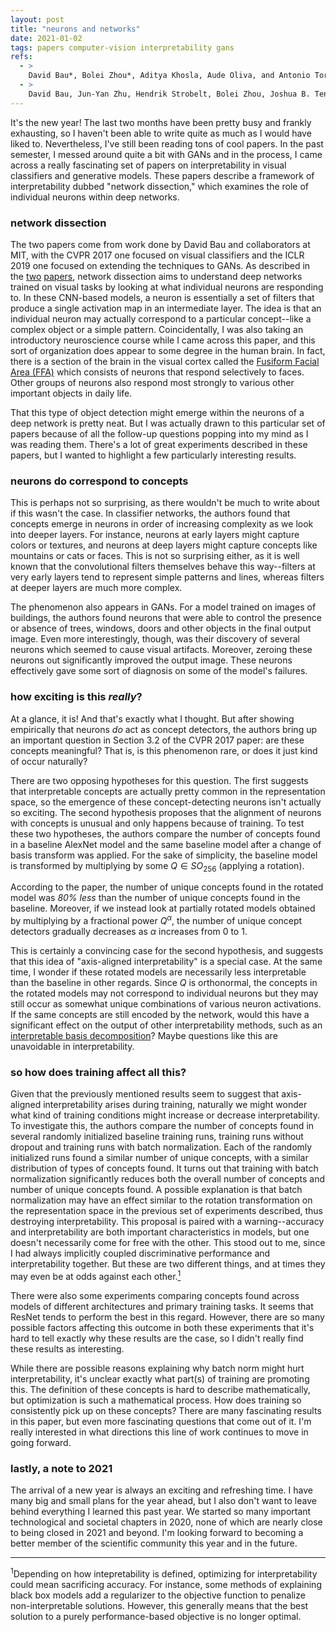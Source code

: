 ```yaml
---
layout: post
title: "neurons and networks"
date: 2021-01-02
tags: papers computer-vision interpretability gans
refs:
  - >
    David Bau*, Bolei Zhou*, Aditya Khosla, Aude Oliva, and Antonio Torralba. "Network Dissection: Quantifying Interpretability of Deep Visual Representations." In <i>CVPR</i>, 2017.
  - >
    David Bau, Jun-Yan Zhu, Hendrik Strobelt, Bolei Zhou, Joshua B. Tenenbaum, William T. Freeman, and Antonio Torralba. "GAN Dissection: Visualizing and Understanding Generative Adversarial Networks." In <i>ICLR 2019</i>.
---
```


It's the new year! The last two months have been pretty busy and frankly exhausting, so I haven't been able to write quite as much as I would have liked to. Nevertheless, I've still been reading tons of cool papers. In the past semester, I messed around quite a bit with GANs and in the process, I came across a really fascinating set of papers on interpretability in visual classifiers and generative models. These papers describe a framework of interpretability dubbed "network dissection," which examines the role of individual neurons within deep networks.

<!--excerpt-->

<h3>network dissection</h3>

The two papers come from work done by David Bau and collaborators at MIT, with the CVPR 2017 one focused on visual classifiers and the ICLR 2019 one focused on extending the techniques to GANs. As described in the <a href="https://netdissect.csail.mit.edu/final-network-dissection.pdf">two</a> <a href="https://openreview.net/pdf?id=Hyg_X2C5FX">papers</a>, network dissection aims to understand deep networks trained on visual tasks by looking at what individual neurons are responding to. In these CNN-based models, a neuron is essentially a set of filters that produce a single activation map in an intermediate layer. The idea is that an individual neuron may actually correspond to a particular concept--like a complex object or a simple pattern. Coincidentally, I was also taking an introductory neuroscience course while I came across this paper, and this sort of organization does appear to some degree in the human brain. In fact, there is a section of the brain in the visual cortex called the <a href="https://www.ncbi.nlm.nih.gov/pmc/articles/PMC1857737/">Fusiform Facial Area (FFA)</a> which consists of neurons that respond selectively to faces. Other groups of neurons also respond most strongly to various other important objects in daily life.

That this type of object detection might emerge within the neurons of a deep network is pretty neat. But I was actually drawn to this particular set of papers because of all the follow-up questions popping into my mind as I was reading them. There's a lot of great experiments described in these papers, but I wanted to highlight a few particularly interesting results.

<h3>neurons do correspond to concepts</h3>

This is perhaps not so surprising, as there wouldn't be much to write about if this wasn't the case. In classifier networks, the authors found that concepts emerge in neurons in order of increasing complexity as we look into deeper layers. For instance, neurons at early layers might capture colors or textures, and neurons at deep layers might capture concepts like mountains or cats or faces. This is not so surprising either, as it is well known that the convolutional filters themselves behave this way--filters at very early layers tend to represent simple patterns and lines, whereas filters at deeper layers are much more complex. 

The phenomenon also appears in GANs. For a model trained on images of buildings, the authors found neurons that were able to control the presence or absence of trees, windows, doors and other objects in the final output image. Even more interestingly, though, was their discovery of several neurons which seemed to cause visual artifacts. Moreover, zeroing these neurons out significantly improved the output image. These neurons effectively gave some sort of diagnosis on some of the model's failures.

<h3>how exciting is this <i>really</i>?</h3>

At a glance, it is! And that's exactly what I thought. But after showing empirically that neurons <i>do</i> act as concept detectors, the authors bring up an important question in Section 3.2 of the CVPR 2017 paper: are these concepts meaningful? That is, is this phenomenon rare, or does it just kind of occur naturally?

There are two opposing hypotheses for this question. The first suggests that interpretable concepts are actually pretty common in the representation space, so the emergence of these concept-detecting neurons isn't actually so exciting. The second hypothesis proposes that the alignment of neurons with concepts is unusual and only happens because of training. To test these two hypotheses, the authors compare the number of concepts found in a baseline AlexNet model and the same baseline model after a change of basis transform was applied. For the sake of simplicity, the baseline model is transformed by multiplying by some $Q \in SO_{256}$ (applying a rotation).

According to the paper, the number of unique concepts found in the rotated model was <i>80% less</i> than the number of unique concepts found in the baseline. Moreover, if we instead look at partially rotated models obtained by multiplying by a fractional power $Q^\alpha$, the number of unique concept detectors gradually decreases as $\alpha$ increases from 0 to 1.

This is certainly a convincing case for the second hypothesis, and suggests that this idea of "axis-aligned interpretability" is a special case. At the same time, I wonder if these rotated models are necessarily less interpretable than the baseline in other regards. Since $Q$ is orthonormal, the concepts in the rotated models may not correspond to individual neurons but they may still occur as somewhat unique combinations of various neuron activations. If the same concepts are still encoded by the network, would this have a significant effect on the output of other interpretability methods, such as an <a href="https://people.csail.mit.edu/bzhou/publication/eccv18-IBD">interpretable basis decomposition</a>? Maybe questions like this are unavoidable in interpretability.

<h3>so how does training affect all this?</h3>

Given that the previously mentioned results seem to suggest that axis-aligned interpretability arises during training, naturally we might wonder what kind of training conditions might increase or decrease interpretability. To investigate this, the authors compare the number of concepts found in several randomly initialized baseline training runs, training runs without dropout and training runs with batch normalization. Each of the randomly initialized runs found a similar number of unique concepts, with a similar distribution of types of concepts found. It turns out that training with batch normalization significantly reduces both the overall number of concepts and number of unique concepts found. A possible explanation is that batch normalization may have an effect similar to the rotation transformation on the representation space in the previous set of experiments described, thus destroying interpretability. This proposal is paired with a warning--accuracy and interpretability are both important characteristics in models, but one doesn't necessarily come for free with the other. This stood out to me, since I had always implicitly coupled discriminative performance and interpretability together. But these are two different things, and at times they may even be at odds against each other.<a href="#footnote1"><sup>1</sup></a>

There were also some experiments comparing concepts found across models of different architectures and primary training tasks. It seems that ResNet tends to perform the best in this regard. However, there are so many possible factors affecting this outcome in both these experiments that it's hard to tell exactly why these results are the case, so I didn't really find these results as interesting.

While there are possible reasons explaining why batch norm might hurt interpretability, it's unclear exactly what part(s) of training are promoting this. The definition of these concepts is hard to describe mathematically, but optimization is such a mathematical process. How does training so consistently pick up on these concepts? There are many fascinating results in this paper, but even more fascinating questions that come out of it. I'm really interested in what directions this line of work continues to move in going forward.

<h3>lastly, a note to 2021</h3>

The arrival of a new year is always an exciting and refreshing time. I have many big and small plans for the year ahead, but I also don't want to leave behind everything I learned this past year. We started so many important technological and societal chapters in 2020, none of which are nearly close to being closed in 2021 and beyond. I'm looking forward to becoming a better member of the scientific community this year and in the future.

<div class="footnotes">
<hr align="left" size="1">
<section id="footnote2"><sup>1</sup>Depending on how intepretability is defined, optimizing for interpretability could mean sacrificing accuracy. For instance, some methods of explaining black box models add a regularizer to the objective function to penalize non-interpretable solutions. However, this generally means that the best solution to a purely performance-based objective is no longer optimal.</section>
</div>
